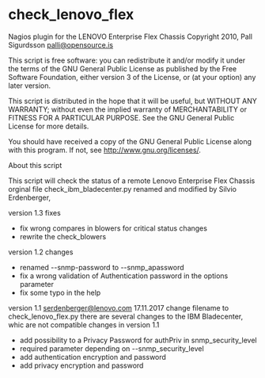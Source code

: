 # check_lenovo_flex
Nagios plugin for the LENOVO Enterprise Flex Chassis
Copyright 2010, Pall Sigurdsson <palli@opensource.is>

This script is free software: you can redistribute it and/or modify
it under the terms of the GNU General Public License as published by
the Free Software Foundation, either version 3 of the License, or
(at your option) any later version.

This script is distributed in the hope that it will be useful,
but WITHOUT ANY WARRANTY; without even the implied warranty of
MERCHANTABILITY or FITNESS FOR A PARTICULAR PURPOSE.  See the
GNU General Public License for more details.

You should have received a copy of the GNU General Public License
along with this program.  If not, see <http://www.gnu.org/licenses/>.

About this script

This script will check the status of a remote Lenovo Enterprise Flex Chassis
orginal file check_ibm_bladecenter.py renamed and modified by Silvio Erdenberger,

version 1.3
fixes
* fix wrong compares in blowers for critical status
changes
* rewrite the check_blowers

version 1.2
changes
* renamed --snmp-password to --snmp_apassword
* fix a wrong validation of Authentication password in the options parameter
* fix some typo in the help

version 1.1
serdenberger@lenovo.com 17.11.2017
change filename to check_lenovo_flex.py
there are several changes to the IBM Bladecenter, whic are not compatible
changes in version 1.1
* add possibility to a Privacy Password for authPriv in snmp_security_level
* required parameter depending on --snmp_security_level
* add authentication encryption and password
* add privacy encryption and password

